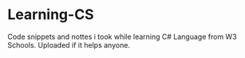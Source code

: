 # Learning-CS
Code snippets and nottes i took while learning C# Language from W3 Schools. Uploaded if it helps anyone.
